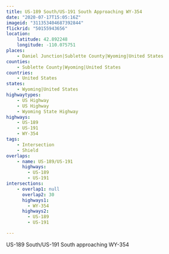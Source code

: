 ```yaml
---
title: US-189 South/US-191 South Approaching WY-354
date: "2020-07-17T15:05:16Z"
imageid: "311353404687392844"
flickrid: "50155943656"
location:
    latitude: 42.892248
    longitude: -110.075751
places:
    - Daniel Junction|Sublette County|Wyoming|United States
counties:
    - Sublette County|Wyoming|United States
countries:
    - United States
states:
    - Wyoming|United States
highwaytypes:
    - US Highway
    - US Highway
    - Wyoming State Highway
highways:
    - US-189
    - US-191
    - WY-354
tags:
    - Intersection
    - Shield
overlaps:
    - name: US-189/US-191
      highways:
        - US-189
        - US-191
intersections:
    - overlap1: null
      overlap2: 30
      highways1:
        - WY-354
      highways2:
        - US-189
        - US-191

---
```

US-189 South/US-191 South approaching WY-354